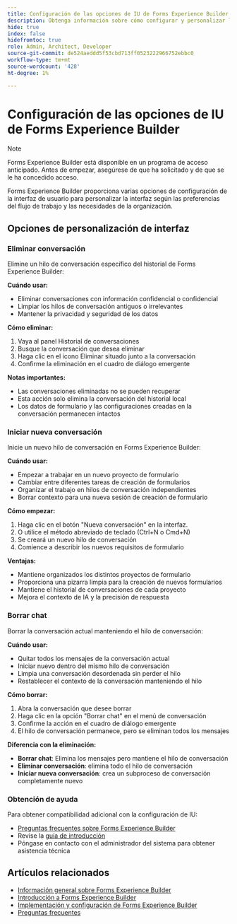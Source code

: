 ```yaml
---
title: Configuración de las opciones de IU de Forms Experience Builder
description: Obtenga información sobre cómo configurar y personalizar las opciones y la configuración de la interfaz de Forms Experience Builder para una experiencia de usuario óptima.
hide: true
index: false
hidefromtoc: true
role: Admin, Architect, Developer
source-git-commit: de524aeddd5f53cbd713ff0523222966752ebbc0
workflow-type: tm+mt
source-wordcount: '428'
ht-degree: 1%

---
```



# Configuración de las opciones de IU de Forms Experience Builder

>[!NOTE]
>
> Forms Experience Builder está disponible en un programa de acceso anticipado. Antes de empezar, asegúrese de que ha solicitado y de que se le ha concedido acceso.

Forms Experience Builder proporciona varias opciones de configuración de la interfaz de usuario para personalizar la interfaz según las preferencias del flujo de trabajo y las necesidades de la organización.

## Opciones de personalización de interfaz

### Eliminar conversación

Elimine un hilo de conversación específico del historial de Forms Experience Builder:

**Cuándo usar:**

- Eliminar conversaciones con información confidencial o confidencial
- Limpiar los hilos de conversación antiguos o irrelevantes
- Mantener la privacidad y seguridad de los datos

**Cómo eliminar:**

1. Vaya al panel Historial de conversaciones
2. Busque la conversación que desea eliminar
3. Haga clic en el icono Eliminar situado junto a la conversación
4. Confirme la eliminación en el cuadro de diálogo emergente

**Notas importantes:**

- Las conversaciones eliminadas no se pueden recuperar
- Esta acción solo elimina la conversación del historial local
- Los datos de formulario y las configuraciones creadas en la conversación permanecen intactos

### Iniciar nueva conversación

Inicie un nuevo hilo de conversación en Forms Experience Builder:

**Cuándo usar:**

- Empezar a trabajar en un nuevo proyecto de formulario
- Cambiar entre diferentes tareas de creación de formularios
- Organizar el trabajo en hilos de conversación independientes
- Borrar contexto para una nueva sesión de creación de formulario

**Cómo empezar:**

1. Haga clic en el botón &quot;Nueva conversación&quot; en la interfaz.
2. O utilice el método abreviado de teclado (Ctrl+N o Cmd+N)
3. Se creará un nuevo hilo de conversación
4. Comience a describir los nuevos requisitos de formulario

**Ventajas:**

- Mantiene organizados los distintos proyectos de formulario
- Proporciona una pizarra limpia para la creación de nuevos formularios
- Mantiene el historial de conversaciones de cada proyecto
- Mejora el contexto de IA y la precisión de respuesta

### Borrar chat

Borrar la conversación actual manteniendo el hilo de conversación:

**Cuándo usar:**

- Quitar todos los mensajes de la conversación actual
- Iniciar nuevo dentro del mismo hilo de conversación
- Limpia una conversación desordenada sin perder el hilo
- Restablecer el contexto de la conversación manteniendo el hilo

**Cómo borrar:**

1. Abra la conversación que desee borrar
2. Haga clic en la opción &quot;Borrar chat&quot; en el menú de conversación
3. Confirme la acción en el cuadro de diálogo emergente
4. El hilo de conversación permanece, pero se eliminan todos los mensajes

**Diferencia con la eliminación:**

- **Borrar chat**: Elimina los mensajes pero mantiene el hilo de conversación
- **Eliminar conversación**: elimina todo el hilo de conversación
- **Iniciar nueva conversación**: crea un subproceso de conversación completamente nuevo

### Obtención de ayuda

Para obtener compatibilidad adicional con la configuración de IU:

- [Preguntas frecuentes sobre Forms Experience Builder](forms-experience-builder-frequently-asked-questions.md)
- Revise la [guía de introducción](forms-experience-builder-getting-started.md)
- Póngase en contacto con el administrador del sistema para obtener asistencia técnica

## Artículos relacionados

- [Información general sobre Forms Experience Builder](product-overview.md)
- [Introducción a Forms Experience Builder](forms-experience-builder-getting-started.md)
- [Implementación y configuración de Forms Experience Builder](deploy-forms-experience-builder.md)
- [Preguntas frecuentes](forms-experience-builder-frequently-asked-questions.md)

